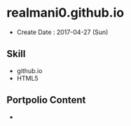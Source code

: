 # realmani0.github.io

* Create Date : 2017-04-27 (Sun)


## Skill
* github.io
* HTML5


## Portpolio Content
* 
